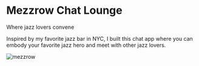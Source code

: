 # Mezzrow Chat Lounge
Where jazz lovers convene

Inspired by my favorite jazz bar in NYC, I built this chat app where you can embody your favorite jazz hero and meet with other jazz lovers.

![mezzrow](https://user-images.githubusercontent.com/77321721/116530399-2f1a0900-a908-11eb-89e3-ecc8e80b107b.gif)
